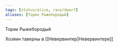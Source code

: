 ```yaml
---
tags: [status/alive, race/dwarf]
aliases: [Торик Рыжебородый]
---
```


Торик Рыжебородый

Хозяин таверны в [[Невервинтер|Невервинтере]]
